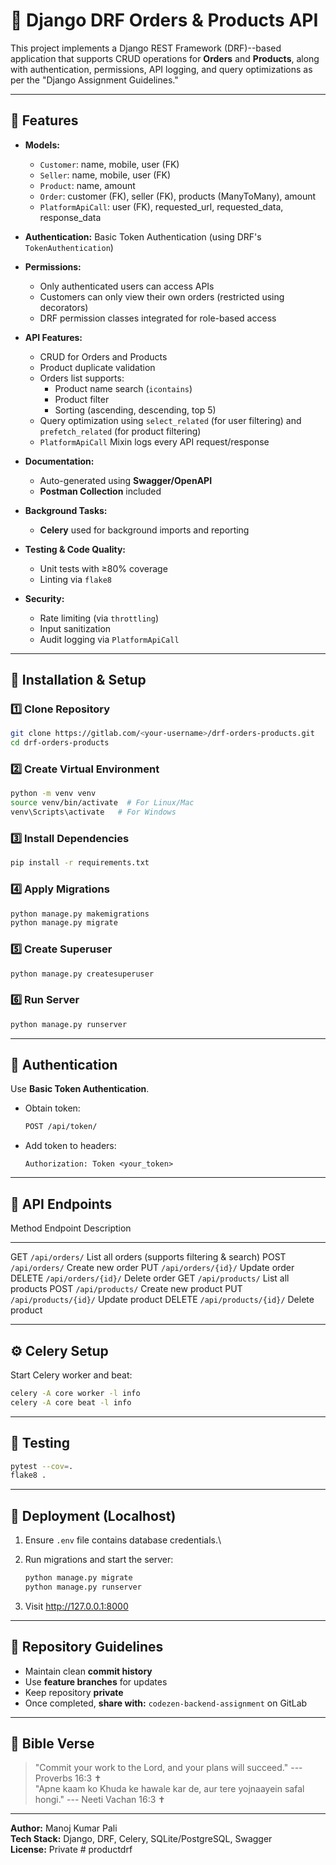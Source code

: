 # 🧩 Django DRF Orders & Products API

This project implements a Django REST Framework (DRF)--based application
that supports CRUD operations for **Orders** and **Products**, along
with authentication, permissions, API logging, and query optimizations
as per the "Django Assignment Guidelines."

------------------------------------------------------------------------

## 🚀 Features

-   **Models:**

    -   `Customer`: name, mobile, user (FK)
    -   `Seller`: name, mobile, user (FK)
    -   `Product`: name, amount
    -   `Order`: customer (FK), seller (FK), products (ManyToMany),
        amount
    -   `PlatformApiCall`: user (FK), requested_url, requested_data,
        response_data

-   **Authentication:** Basic Token Authentication (using DRF's
    `TokenAuthentication`)

-   **Permissions:**

    -   Only authenticated users can access APIs
    -   Customers can only view their own orders (restricted using
        decorators)
    -   DRF permission classes integrated for role-based access

-   **API Features:**

    -   CRUD for Orders and Products
    -   Product duplicate validation
    -   Orders list supports:
        -   Product name search (`icontains`)
        -   Product filter
        -   Sorting (ascending, descending, top 5)
    -   Query optimization using `select_related` (for user filtering)
        and `prefetch_related` (for product filtering)
    -   `PlatformApiCall` Mixin logs every API request/response

-   **Documentation:**

    -   Auto-generated using **Swagger/OpenAPI**
    -   **Postman Collection** included

-   **Background Tasks:**

    -   **Celery** used for background imports and reporting

-   **Testing & Code Quality:**

    -   Unit tests with ≥80% coverage
    -   Linting via `flake8`

-   **Security:**

    -   Rate limiting (via `throttling`)
    -   Input sanitization
    -   Audit logging via `PlatformApiCall`

------------------------------------------------------------------------

## 🧱 Installation & Setup

### 1️⃣ Clone Repository

``` bash
git clone https://gitlab.com/<your-username>/drf-orders-products.git
cd drf-orders-products
```

### 2️⃣ Create Virtual Environment

``` bash
python -m venv venv
source venv/bin/activate  # For Linux/Mac
venv\Scripts\activate   # For Windows
```

### 3️⃣ Install Dependencies

``` bash
pip install -r requirements.txt
```

### 4️⃣ Apply Migrations

``` bash
python manage.py makemigrations
python manage.py migrate
```

### 5️⃣ Create Superuser

``` bash
python manage.py createsuperuser
```

### 6️⃣ Run Server

``` bash
python manage.py runserver
```

------------------------------------------------------------------------

## 🔑 Authentication

Use **Basic Token Authentication**.

-   Obtain token:

    ``` bash
    POST /api/token/
    ```

-   Add token to headers:

        Authorization: Token <your_token>

------------------------------------------------------------------------

## 📡 API Endpoints

  Method   Endpoint                Description
  -------- ----------------------- -----------------------------------------------
  GET      `/api/orders/`          List all orders (supports filtering & search)
  POST     `/api/orders/`          Create new order
  PUT      `/api/orders/{id}/`     Update order
  DELETE   `/api/orders/{id}/`     Delete order
  GET      `/api/products/`        List all products
  POST     `/api/products/`        Create new product
  PUT      `/api/products/{id}/`   Update product
  DELETE   `/api/products/{id}/`   Delete product

------------------------------------------------------------------------

## ⚙️ Celery Setup

Start Celery worker and beat:

``` bash
celery -A core worker -l info
celery -A core beat -l info
```

------------------------------------------------------------------------

## 🧪 Testing

``` bash
pytest --cov=.
flake8 .
```

------------------------------------------------------------------------

## 🧰 Deployment (Localhost)

1.  Ensure `.env` file contains database credentials.\

2.  Run migrations and start the server:

    ``` bash
    python manage.py migrate
    python manage.py runserver
    ```

3.  Visit <http://127.0.0.1:8000>

------------------------------------------------------------------------

## 🧾 Repository Guidelines

-   Maintain clean **commit history**
-   Use **feature branches** for updates
-   Keep repository **private**
-   Once completed, **share with:** `codezen-backend-assignment` on
    GitLab

------------------------------------------------------------------------

## 🙏 Bible Verse

> "Commit your work to the Lord, and your plans will succeed." ---
> Proverbs 16:3 ✝️\
> "Apne kaam ko Khuda ke hawale kar de, aur tere yojnaayein safal
> hongi." --- Neeti Vachan 16:3 ✝️

------------------------------------------------------------------------

**Author:** Manoj Kumar Pali\
**Tech Stack:** Django, DRF, Celery, SQLite/PostgreSQL, Swagger\
**License:** Private
#   p r o d u c t d r f  
 